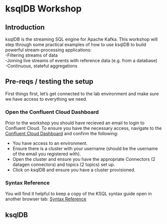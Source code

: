 # ksqlDB Workshop 

## Introduction 

ksqlDB is the streaming SQL engine for Apache Kafka. This workshop will step through some practical examples of how to use ksqlDB to build powerful stream-processing applications:    
-Filtering streams of data   
-Joining live streams of events with reference data (e.g. from a database)     
-Continuous, stateful aggregations     

## Pre-reqs / testing the setup

First things first, let’s get connected to the lab environment and make sure we have access to everything we need.     

### Open the Confluent Cloud Dashboard 

Prior to the workshop you should have recieved an email to login to Confluent Cloud. To ensure you have the necessary access, navigate to the [Confluent Cloud Dashboard](https://confluent.cloud/) and confirm the following:     
- You have access to an environment.     
- Ensure there is a cluster with your username (should be the username of the email you registered with).      
- Open the cluster and ensure you have the appropriate Connectors (2 datagen connectors) and topics (2 topics) set up.    
- Click on ksqlDB and ensure you have a cluster provisioned.     

### Syntax Reference

You will find it helpful to keep a copy of the KSQL syntax guide open in another browser tab: [Syntax Reference](https://docs.ksqldb.io/en/0.17.0-ksqldb/reference/)     

## ksqlDB


